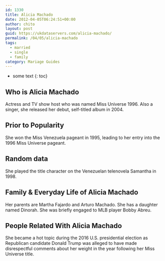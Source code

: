 ```yaml
---
id: 1330
title: Alicia Machado
date: 2012-04-05T06:24:51+00:00
author: chito
layout: post
guid: https://ukdataservers.com/alicia-machado/
permalink: /04/05/alicia-machado  
tags:
  - married
  - single
  - family
category: Mariage Guides
---
```


* some text
{: toc}


## Who is  Alicia Machado
                  
                  
                  
Actress and TV show host who was named Miss Universe 1996. Also a singer, she released her debut, self-titled album in 2004.
                  
                
                
                
## Prior to Popularity 
                  
                  
                  
She won the Miss Venezuela pageant in 1995, leading to her entry into the 1996 Miss Universe pageant.
                  
                
                
                
## Random data 
                  
                  
                  
She played the title character on the Venezuelan telenovela Samantha in 1998.
                  
                
                
                
## Family & Everyday Life of Alicia Machado
                  
                  
                  
Her parents are Martha Fajardo and Arturo Machado. She has a daughter named Dinorah. She was briefly engaged to MLB player Bobby Abreu.
                  
                
                
                
## People Related With  Alicia Machado
                  
                  
                  
She became a hot topic during the 2016 U.S. presidential election as Republican candidate Donald Trump was alleged to have made disrespectful comments about her weight in the year following her Miss Universe title.
                  
                
              
            
          
          
          
    
    
  
